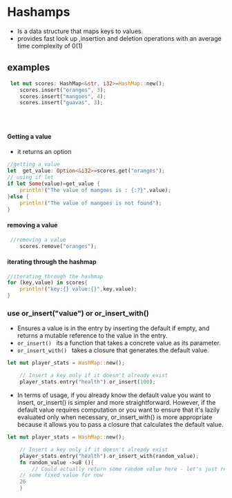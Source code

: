 # Hashamps
- Is a data structure that maps keys to values.
- provides fast look up ,insertion and deletion operations with an average time complexity of 0(1)
## examples

```rust
 let mut scores: HashMap<&str, i32>=HashMap::new();
    scores.insert("oranges", 3);
    scores.insert("mangoes", 4);
    scores.insert("guavas", 3);





```
#### Getting a value
- it returns an option
```rust
//getting a value
let  get_value: Option<&i32>=scores.get("oranges");
// using if let
if let Some(value)=get_value {
    println!("The value of mangoes is : {:?}",value);
}else {
    println!("The value of mangoes is not found");
}

```
#### removing a value
```rust
 //removing a value 
    scores.remove("oranges");
```
#### iterating through the hashmap
```rust
//iterating through the hashmap
for (key,value) in scores{
    println!("key:{} value:{}",key,value);
}
```

### use or_insert("value") or or_insert_with()
- Ensures a value is in the entry by inserting the default if empty, and returns a mutable reference to the value in the entry.
- ``or_insert() `` its a function that takes a concrete value as its parameter.
- ``or_insert_with() ``  takes a closure that generates the default value.

```rust
let mut player_stats = HashMap::new();

    // Insert a key only if it doesn't already exist
    player_stats.entry("health").or_insert(100);


```
- In terms of usage, if you already know the default value you want to insert, or_insert() is simpler and more straightforward. However, if the default value requires computation or you want to ensure that it's lazily evaluated only when necessary, or_insert_with() is more appropriate because it allows you to pass a closure that calculates the default value.
```rust 
let mut player_stats = HashMap::new();

    // Insert a key only if it doesn't already exist
    player_stats.entry("health").or_insert_with(random_value);
    fn random_value ->u8 (){
        // Could actually return some random value here - let's just return
    // some fixed value for now
    26
    }
```

